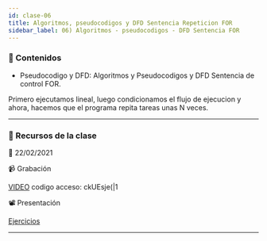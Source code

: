 ```yaml
---
id: clase-06
title: Algoritmos, pseudocodigos y DFD Sentencia Repeticion FOR
sidebar_label: 06) Algoritmos - pseudocodigos - DFD Sentencia FOR
---
```




### 📝 Contenidos

- Pseudocodigo y DFD: Algoritmos y Pseudocodigos y DFD Sentencia de control FOR.

Primero ejecutamos lineal, luego condicionamos el flujo de ejecucion y ahora, hacemos que el programa repita tareas unas N veces.

---

### 🚀 Recursos de la clase

📆 22/02/2021

📹 Grabación

[VIDEO](https://us02web.zoom.us/rec/share/r2vgvF1BWsBvUWd-PkwEczliMIn5JOaY9bPrP36vNEvnn4n1vbfD_sOZeT09i6fG.SUD_TQLu5RNxyRlH)
codigo acceso: ckUEsje(|1

📽 Presentación

[Ejercicios](https://6ta-backend-online.adaitw.org/clases/06/Ejercicios%20DFD-2021-02-22.txt)

---
